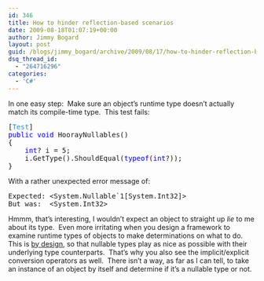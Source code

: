 ```yaml
---
id: 346
title: How to hinder reflection-based scenarios
date: 2009-08-18T01:07:19+00:00
author: Jimmy Bogard
layout: post
guid: /blogs/jimmy_bogard/archive/2009/08/17/how-to-hinder-reflection-based-scenarios.aspx
dsq_thread_id:
  - "264716296"
categories:
  - 'C#'
---
```

In one easy step:&#160; Make sure an object’s runtime type doesn’t actually match its compile-time type.&#160; This test fails:

<pre>[<span style="color: #2b91af">Test</span>]
<span style="color: blue">public void </span>HoorayNullables()
{
    <span style="color: blue">int</span>? i = 5;
    i.GetType().ShouldEqual(<span style="color: blue">typeof</span>(<span style="color: blue">int</span>?));
}</pre>

[](http://11011.net/software/vspaste)

With a rather unexpected error message of:

<pre>Expected: &lt;System.Nullable`1[System.Int32]&gt;
But was:  &lt;System.Int32&gt;</pre>

[](http://11011.net/software/vspaste)

Hmmm, that’s interesting, I wouldn’t expect an object to straight up _lie_ to me about its type.&#160; Even more irritating when you design a framework to examine runtime types of objects to make determinations on what to do.&#160; This is [by design](http://msdn.microsoft.com/en-us/library/ms366789%28VS.80%29.aspx), so that nullable types play as nice as possible with their underlying type counterparts.&#160; That’s why you also see the implicit/explicit conversion operators as well.&#160; There isn’t a way, as far as I can tell, to take an instance of an object by itself and determine if it’s a nullable type or not.